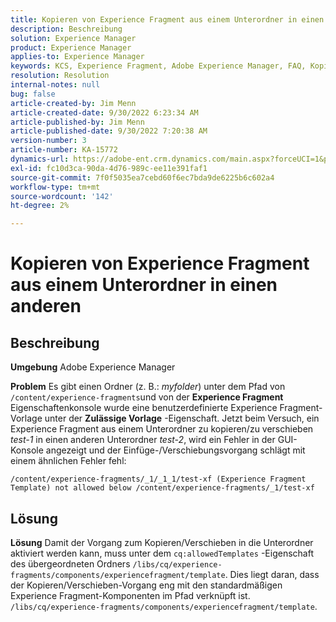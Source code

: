 ```yaml
---
title: Kopieren von Experience Fragment aus einem Unterordner in einen anderen
description: Beschreibung
solution: Experience Manager
product: Experience Manager
applies-to: Experience Manager
keywords: KCS, Experience Fragment, Adobe Experience Manager, FAQ, Kopieren, Unterordner
resolution: Resolution
internal-notes: null
bug: false
article-created-by: Jim Menn
article-created-date: 9/30/2022 6:23:34 AM
article-published-by: Jim Menn
article-published-date: 9/30/2022 7:20:38 AM
version-number: 3
article-number: KA-15772
dynamics-url: https://adobe-ent.crm.dynamics.com/main.aspx?forceUCI=1&pagetype=entityrecord&etn=knowledgearticle&id=11662266-8840-ed11-9db1-0022480866ad
exl-id: fc10d3ca-90da-4d76-989c-ee11e391faf1
source-git-commit: 7f0f5035ea7cebd60f6ec7bda9de6225b6c602a4
workflow-type: tm+mt
source-wordcount: '142'
ht-degree: 2%

---
```


# Kopieren von Experience Fragment aus einem Unterordner in einen anderen

## Beschreibung


<b>Umgebung</b>
Adobe Experience Manager

<b>Problem</b>
Es gibt einen Ordner (z. B.: *myfolder*) unter dem Pfad von `/content/experience-fragments`und von der <b>Experience Fragment</b> Eigenschaftenkonsole wurde eine benutzerdefinierte Experience Fragment-Vorlage unter der <b>Zulässige Vorlage</b> -Eigenschaft.
Jetzt beim Versuch, ein Experience Fragment aus einem Unterordner zu kopieren/zu verschieben *test-1* in einen anderen Unterordner *test-2*, wird ein Fehler in der GUI-Konsole angezeigt und der Einfüge-/Verschiebungsvorgang schlägt mit einem ähnlichen Fehler fehl:


```
/content/experience-fragments/_1/_1_1/test-xf (Experience Fragment Template) not allowed below /content/experience-fragments/_1/test-xf
```



## Lösung


<b>Lösung</b>
Damit der Vorgang zum Kopieren/Verschieben in die Unterordner aktiviert werden kann, muss unter dem `cq:allowedTemplates` -Eigenschaft des übergeordneten Ordners `/libs/cq/experience-fragments/components/experiencefragment/template`.
Dies liegt daran, dass der Kopieren/Verschieben-Vorgang eng mit den standardmäßigen Experience Fragment-Komponenten im Pfad verknüpft ist. `/libs/cq/experience-fragments/components/experiencefragment/template`.
